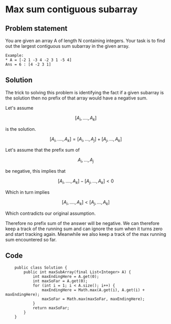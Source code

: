 # Max sum contiguous subarray

## Problem statement
You are given an array A of length N containing integers. Your task is to find out the largest contiguous sum subarray in the given array.

    Example:
    * A = [-2 1 -3 4 -2 3 1 -5 4]
    Ans = 6 : [4 -2 3 1]
    
## Solution
The trick to solving this problem is identifying the fact if a given subarray is the solution then no prefix of that array would have a negative sum. 

Let's assume 

$$
 [ A_i, .... , A_k ] 
$$

is the solution.

$$
 [ A_i, .... , A_k ] = [ A_i, ... , A_j ] + [ A_j, ..., A_k ]
$$

Let's assume that the prefix sum of

$$ 
A_i, ... , A_j
 $$

be negative, this implies that

$$
 [ A_i, .... , A_k ] - [ A_j, ... , A_k ] < 0
$$

Which in turn implies

$$
 [ A_i, .... , A_k ] < [ A_j, ... , A_k ]
$$

Which contradicts our original assumption.

Therefore no prefix sum of the answer will be negative. We can therefore keep a track of the running sum and can ignore the sum when it turns zero and start tracking again. Meanwhile we also keep a track of the max running sum encountered so far.

## Code

        public class Solution {
            public int maxSubArray(final List<Integer> A) {
                int maxEndingHere = A.get(0);
                int maxSoFar = A.get(0);
                for (int i = 1; i < A.size(); i++) {
                    maxEndingHere = Math.max(A.get(i), A.get(i) + maxEndingHere);
                    maxSoFar = Math.max(maxSoFar, maxEndingHere);
                }
                return maxSoFar;
            }
        }


